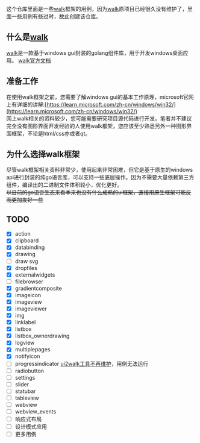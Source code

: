 这个仓库里面是一些[walk](https://github.com/lxn/walk)框架的用例，因为[walk](https://github.com/lxn/walk)原项目已经很久没有维护了，里面一些用例有些过时，故此创建该仓库。
## 什么是[walk](https://github.com/lxn/walk)
[walk](https://github.com/lxn/walk)是一款基于windows gui封装的golang组件库，用于开发windows桌面应用。
[walk官方文档](https://pkg.go.dev/github.com/lxn/walk)
## 准备工作
在使用walk框架之前，您需要了解windows gui的基本工作原理，microsoft官网上有详细的讲解:[https://learn.microsoft.com/zh-cn/windows/win32/](https://learn.microsoft.com/zh-cn/windows/win32/) \
网上walk相关的资料较少，您可能需要研究项目源代码进行开发。笔者并不建议完全没有图形界面开发经验的人使用walk框架，您应该至少熟悉另外一种图形界面框架，不论是html/css亦或者qt。
## 为什么选择walk框架
尽管walk框架相关资料非常少，使用起来非常困难，但它是基于原生的windows api进行封装的纯go语言库，可以支持一些底层操作。因为不需要大量依赖第三方组件，编译出的二进制文件体积较小，优化更好。 \
~~以目前的go语言生态来看本来也没有什么成熟的ui框架，直接用原生框架可能反而更加友好一些~~
## TODO

- [X] action
- [X] clipboard
- [X] databinding
- [X] drawing
- [ ] draw svg
- [X] dropfiles
- [X] externalwidgets
- [ ] filebrowser
- [X] gradientcomposite
- [X] imageicon
- [X] imageview
- [X] imageviewer
- [X] img
- [X] linklabel
- [X] listbox
- [X] listbox_ownerdrawing
- [X] logview
- [X] multiplepages
- [X] notifyicon
- [ ] progressindicator [ui2walk工具不再维护](https://github.com/lxn/walk/issues/469)，用例无法运行
- [ ] radiobutton
- [ ] settings
- [ ] slider
- [ ] statubar
- [ ] tableview
- [ ] webview
- [ ] webview_events
- [ ] 响应式布局
- [ ] 设计模式应用
- [ ] 更多用例